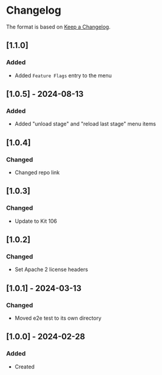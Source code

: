 # Changelog
The format is based on [Keep a Changelog](https://keepachangelog.com/en/1.0.0/).

## [1.1.0]
### Added
- Added `Feature Flags` entry to the menu

## [1.0.5] - 2024-08-13
### Added
- Added "unload stage" and "reload last stage" menu items

## [1.0.4]
### Changed
- Changed repo link

## [1.0.3]
### Changed
- Update to Kit 106

## [1.0.2]
### Changed
- Set Apache 2 license headers

## [1.0.1] - 2024-03-13
### Changed
- Moved e2e test to its own directory

## [1.0.0] - 2024-02-28
### Added
- Created
